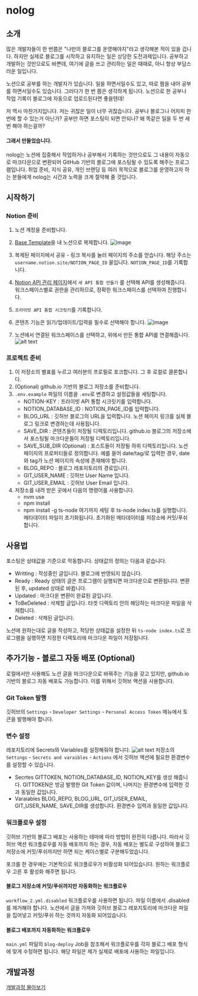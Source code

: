 # nolog

## 소개

많은 개발자들이 한 번쯤은 "나만의 블로그를 운영해야지"라고 생각해본 적이 있을 겁니다. 하지만 실제로 블로그를 시작하고 유지하는 일은 상당한 도전과제입니다. 공부하고 개발하는 것만으로도 바쁜데, 여기에 글을 쓰고 관리하는 일은 때때로, 아니 항상 부담스러운 일입니다. 

노션으로 공부를 하는 개발자가 있습니다. 일을 하면서일수도 있고, 따로 짬을 내어 공부를 하면서일수도 있습니다. 그러다가 한 번 쯤은 생각하게 됩니다. 노션으로 한 공부나 작업 기록이 블로그에 자동으로 업로드된다면 좋을텐데!

저 역시 마찬가지입니다. 저는 귀찮은 일이 너무 귀찮습니다. 공부나 블로그나 어차피 한 번에 할 수 있는거 아닌가? 공부만 하면 포스팅이 되면 안되나? 왜 똑같은 일을 두 번 세 번 해야 하는걸까?

####  그래서 만들었습니다. 
nolog는 노션에 집중해서 작업하거나 공부해서 기록하는 것만으로도 그 내용이 자동으로 마크다운으로 변환되어 GitHub 기반의 블로그에 포스팅될 수 있도록 해주는 프로그램입니다. 취업 준비, 지식 공유, 개인 브랜딩 등 여러 목적으로 블로그를 운영하고자 하는 분들에게 nolog는 시간과 노력을 크게 절약해 줄 것입니다.

## 시작하기
### Notion 준비

1. 노션 계정을 준비합니다.
1. [Base Template](https://www.notion.so/248d5b9bf2a644b4b25485c828d5b04f?pvs=21)을 내 노션으로 복제합니다. 
   ![image](images/image.png)
2. 복제된 페이지에서 공유 - 링크 복사를 눌러 페이지의 주소를 얻습니다. 해당 주소는 `username.notion.site/NOTION_PAGE_ID` 꼴입니다. `NOTION_PAGE_ID`를 기록합니다. 
3. [Notion API 관리 페이지](https://www.notion.so/my-integrations)에서 `새 API 통합 만들기` 를 선택해 API를 생성해줍니다. 워크스페이스별로 권한을 관리하므로, 정확한 워크스페이스를 선택하여 진행합니다. 
4. `프라이빗 API 통합 시크릿키`를 기록합니다. 
5. 콘텐츠 기능은 읽기/업데이트/입력을 필수로 선택해야 합니다. 
  ![image](images/image-1.png)

1. 노션에서 연결된 워크스페이스를 선택하고, 위에서 만든 통합 API를 연결해줍니다. 
   ![alt text](images/image-2.png)

### 프로젝트 준비
1. 이 저장소의 별표를 누르고 여러분의 프로필로 포크합니다. 그 후 로컬로 클론합니다. 
2. (Optional) github.io 기반의 블로그 저장소를 준비합니다.
3. `.env.example` 파일의 이름을 `.env`로 변경하고 설정값들을 세팅합니다. 
   - NOTION-KEY : 프라이빗 API 통합 시크릿키를 입력합니다. 
   - NOTION_DATABASE_ID : NOTION_PAGE_ID를 입력합니다.
   - BLOG_URL : 깃허브 블로그의 URL을 입력합니다. 노션 페이지 링크를 실제 블로그 링크로 변경하는데 사용됩니다. 
   - SAVE_DIR : 콘텐츠들이 저장될 디렉토리입니다. github.io 블로그의 저장소에서 포스팅될 마크다운들이 저장될 디렉토리입니다. 
   - SAVE_SUB_DIR (Optional) : 포스트들이 저장될 하위 디렉토리입니다. 노션 페이지의 프로퍼티들로 정의합니다. 예를 들어 date/tag/로 입력한 경우, date와 tag가 노션 페이지의 속성에 존재해야 합니다. 
   - BLOG_REPO : 블로그 레포지토리의 경로입니다. 
   - GIT_USER_NAME : 깃허브 User Name 입니다. 
   - GIT_USER_EMAIL : 깃허브 User Email 입니다. 
1. 저장소를 내려 받은 곳에서 다음의 명령어를 사용합니다. 
   - nvm use
   - npm install
   - npm install -g ts-node
  여기까지 세팅 후 ts-node index.ts를 실행합니다. 메타데이터 파일이 초기화됩니다. 초기화된 메타데이터를 저장소에 커밋/푸쉬합니다.

## 사용법
포스팅은 상태값을 기준으로 작동합니다. 상태값의 정의는 다음과 같습니다. 
   - Writting : 작성중인 글입니다. 블로그에 반영되지 않습니다. 
   - Ready : Ready 상태의 글은 프로그램이 실행되면 마크다운으로 변환됩니다. 변환 된 후, updated 상태로 바뀝니다. 
   - Updated : 마크다운 변환이 완료된 글입니다. 
   - ToBeDeleted : 삭제할 글입니다. 타겟 디렉토리 안의 해당하는 마크다운 파일을 삭제합니다. 
   - Deleted : 삭제된 글입니다. 

노션에 원하는대로 글을 작성하고, 적당한 상태값을 설정한 뒤 `ts-node index.ts`로 프로그램을 실행하면 지정한 디렉토리에 마크다운 파일이 저장됩니다. 

## 추가기능 - 블로그 자동 배포 (Optional)
로컬에서만 사용해도 노션 글을 마크다운으로 바꿔주는 기능을 갖고 있지만, github.io 기반의 블로그 자동 배포도 가능합니다. 이를 위해서 깃허브 액션을 사용합니다. 

### Git Token 발행
깃허브의  `Settings` - `Developer Settings` - `Personal Access Token` 메뉴에서 토큰을 발행해야 합니다. 

### 변수 설정
레포지토리에 Secrets와 Variables를 설정해줘야 합니다. 
![alt text](images/image-3.png)
저장소의 `Settings` - `Secrets and varaibles` - `Actions` 에서 깃허브 액션에 필요한 환경변수를 설정할 수 있습니다. 
- Secrtes
  GITTOKEN, NOTION_DATABASE_ID, NOTION_KEY를 생성 해줍니다. GITTOKEN은 방금 발행한 Git Token 값이며, 나머지는 환경변수에 입력한 것과 동일한 값입니다. 
- Varaiables
  BLOG_REPO, BLOG_URL, GIT_USER_EMAIL, GIT_USER_NAME, SAVE_DIR를 생성합니다. 환경변수 입력과 동일한 값입니다. 

### 워크플로우 설정

깃허브 기반의 블로그 배포는 사용하는 테마에 따라 방법이 완전히 다릅니다. 따라서 깃허브 액션 워크플로우를 자동 배포까지 하는 경우, 자동 배포는 별도로 구성하여 블로그 저장소에 커밋/푸쉬까지만 하면 되는 케이스별로 구분해두었습니다. 

포크를 한 경우에는 기본적으로 워크플로우가 비활성화 되어있습니다. 원하는 워크플로우 고른 후 활성화 해주면 됩니다. 

#### 블로그 저장소에 커밋/푸쉬까지만 자동화하는 워크플로우
`workflow_2.yml.disabled` 워크플로우를 사용하면 됩니다. 파일 이름에서 .disabled를 제거해야 합니다. 
노션에서 글을 가져와 깃허브 블로그 레포지토리에 마크다운 파일을 집어넣고 커밋/푸쉬 하는 것까지 자동화 되어있습니다. 

#### 블로그 배포까지 자동화하는 워크플로우
`main.yml` 파일의 `blog-deploy` Job을 참조해서 워크플로우를 각자 블로그 배포 형식에 맞게 수정하면 됩니다. 해당 파일은 제가 실제로 배포에 사용하는 파일입니다. 

## 개발과정
[개발과정 몰아보기](https://sharknia.github.io/series/GitHub-Pages와-Notion-API-연동/)